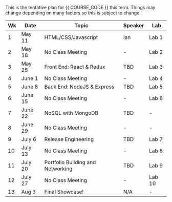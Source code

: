 This is the tentative plan for {{ COURSE_CODE }} this term.
Things may change depending on many factors so this is subject to change.

| Wk | Date    | Topic                             | Speaker | Lab    |
|----|---------|-----------------------------------|---------|--------|
| 1  | May 11  | HTML/CSS/Javascript               | Ian     | Lab 1  |
| 2  | May 18  | No Class Meeting                  | -       | Lab 2  |
| 3  | May 25  | Front End: React & Redux          | TBD     | Lab 3  |
| 4  | June 1  | No Class Meeting                  | -       | Lab 4  |
| 5  | June 8  | Back End: NodeJS & Express        | TBD     | Lab 5  |
| 6  | June 15 | No Class Meeting                  | -       | Lab 6  |
| 7  | June 22 | NoSQL with MongoDB                | TBD     | -      |
| 8  | June 29 | No Class Meeting                  | -       | -      |
| 9  | July 6  | Release Engineering               | TBD     | Lab 7  |
| 10 | July 13 | No Class Meeting                  | -       | Lab 8  |
| 11 | July 20 | Portfolio Building and Networking | TBD     | Lab 9  |
| 12 | July 27 | No Class Meeting                  | -       | Lab 10 |
| 13 | Aug 3   | Final Showcase!                   | N/A     | -      |